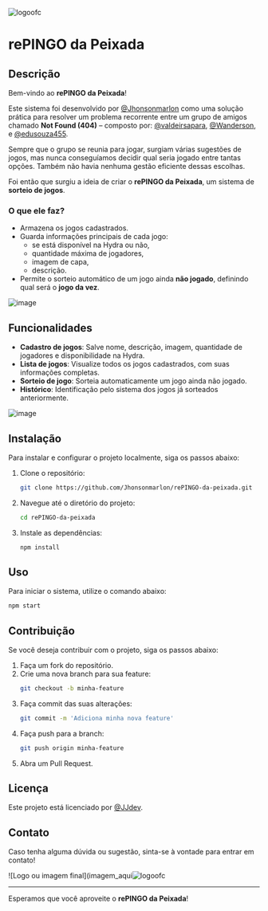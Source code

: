 
![logoofc](https://github.com/user-attachments/assets/dc0d4d0d-eb88-4476-83cb-172dc3a23f4a)

# rePINGO da Peixada

## Descrição

Bem-vindo ao **rePINGO da Peixada**!

Este sistema foi desenvolvido por [@Jhonsonmarlon](https://github.com/Jhonsonmarlon) como uma solução prática para resolver um problema recorrente entre um grupo de amigos chamado **Not Found (404)** – composto por: [@valdeirsapara](https://github.com/valdeirsapara), [@Wanderson](https://github.com/Wanderson), e [@edusouza455](https://github.com/edusouza455).

Sempre que o grupo se reunia para jogar, surgiam várias sugestões de jogos, mas nunca conseguíamos decidir qual seria jogado entre tantas opções. Também não havia nenhuma gestão eficiente dessas escolhas.

Foi então que surgiu a ideia de criar o **rePINGO da Peixada**, um sistema de **sorteio de jogos**.

### O que ele faz?

- Armazena os jogos cadastrados.
- Guarda informações principais de cada jogo: 
  - se está disponível na Hydra ou não,
  - quantidade máxima de jogadores,
  - imagem de capa,
  - descrição.
- Permite o sorteio automático de um jogo ainda **não jogado**, definindo qual será o **jogo da vez**.

![image](https://github.com/user-attachments/assets/415f10c8-3848-4cb4-a7e5-cc324f71c106)


## Funcionalidades

- **Cadastro de jogos**: Salve nome, descrição, imagem, quantidade de jogadores e disponibilidade na Hydra.
- **Lista de jogos**: Visualize todos os jogos cadastrados, com suas informações completas.
- **Sorteio de jogo**: Sorteia automaticamente um jogo ainda não jogado.
- **Histórico**: Identificação pelo sistema dos jogos já sorteados anteriormente.

![image](https://github.com/user-attachments/assets/d74e9e4a-6551-4522-b389-6aa90de428c5)


## Instalação

Para instalar e configurar o projeto localmente, siga os passos abaixo:

1. Clone o repositório:
    ```sh
    git clone https://github.com/Jhonsonmarlon/rePINGO-da-peixada.git
    ```

2. Navegue até o diretório do projeto:
    ```sh
    cd rePINGO-da-peixada
    ```

3. Instale as dependências:
    ```sh
    npm install
    ```

## Uso

Para iniciar o sistema, utilize o comando abaixo:

```sh
npm start
```


## Contribuição

Se você deseja contribuir com o projeto, siga os passos abaixo:

1. Faça um fork do repositório.
2. Crie uma nova branch para sua feature:
    ```sh
    git checkout -b minha-feature
    ```
3. Faça commit das suas alterações:
    ```sh
    git commit -m 'Adiciona minha nova feature'
    ```
4. Faça push para a branch:
    ```sh
    git push origin minha-feature
    ```
5. Abra um Pull Request.

## Licença

Este projeto está licenciado por [@JJdev](https://jhonsondev.com).

## Contato

Caso tenha alguma dúvida ou sugestão, sinta-se à vontade para entrar em contato!

![Logo ou imagem final](imagem_aqui![logoofc](https://github.com/user-attachments/assets/12568c2d-e7af-4b44-9e5e-f59b126a11e3)


---

Esperamos que você aproveite o **rePINGO da Peixada**!
